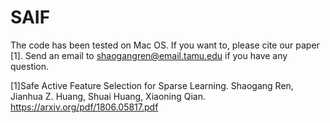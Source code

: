 # SAIF

The code has been tested on Mac OS.  If you want to, please cite our paper [1]. Send an email to shaogangren@email.tamu.edu if you have any question. 

[1]Safe Active Feature Selection for Sparse Learning.
Shaogang Ren, Jianhua Z. Huang, Shuai Huang, Xiaoning Qian. https://arxiv.org/pdf/1806.05817.pdf
